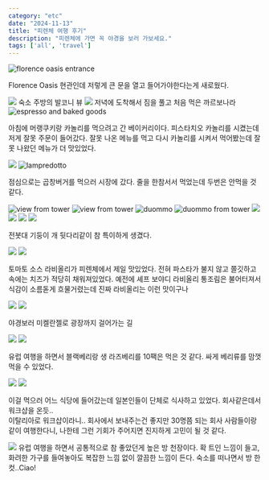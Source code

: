 ```yaml
---
category: "etc"
date: "2024-11-13"
title: "피렌체 여행 후기"
description: "피렌체에 가면 꼭 야경을 보러 가보세요."
tags: ['all', 'travel']
---
```


<img src="https://d28uuyslcox01d.cloudfront.net/travel/italy/florence/entrance.webp" alt="florence oasis entrance" />

Florence Oasis 현관인데 저렇게 큰 문을 열고 들어가야한다는게 새로웠다.

<img src="https://d28uuyslcox01d.cloudfront.net/travel/italy/florence/from_balcony.webp" />
숙소 주방의 발코니 뷰

<img src="https://d28uuyslcox01d.cloudfront.net/travel/italy/florence/carbonara.webp" />
저녁에 도착해서 짐을 풀고 처음 먹은 까르보나라

<img src="https://d28uuyslcox01d.cloudfront.net/travel/italy/florence/bakery.webp" alt="espresso and baked goods" />

아침에 머랭쿠키랑 카놀리를 먹으려고 간 베이커리이다. 피스타치오 카놀리를 시켰는데 저게 잘못 주문이 들어갔다.
잘못 나온 메뉴를 먹고 다시 카놀리를 시켜서 먹어봤는데 잘못 나왔던 메뉴가 더 맛있었다.

<img src="https://d28uuyslcox01d.cloudfront.net/travel/italy/florence/meat.webp" />
<img src="https://d28uuyslcox01d.cloudfront.net/travel/italy/florence/lamprodoto.webp" alt="lampredotto" />

점심으로는 곱창버거를 먹으러 시장에 갔다. 줄을 한참서서 먹었는데 두번은 안먹을 것 같다.

<img src="https://d28uuyslcox01d.cloudfront.net/travel/italy/florence/city.webp" alt="view from tower" />

<img src="https://d28uuyslcox01d.cloudfront.net/travel/italy/florence/city2.webp" alt="view from tower" />


<img src="https://d28uuyslcox01d.cloudfront.net/travel/italy/florence/duomo_roof.webp" alt="duommo" />

<img src="https://d28uuyslcox01d.cloudfront.net/travel/italy/florence/duomo_roof2.webp" alt="duommo from tower" />

<img src="https://d28uuyslcox01d.cloudfront.net/travel/italy/florence/duomo1.webp" />

<img src="https://d28uuyslcox01d.cloudfront.net/travel/italy/florence/arch.webp" />

<img src="https://d28uuyslcox01d.cloudfront.net/travel/italy/florence/night_duomo.webp" />

<img src="https://d28uuyslcox01d.cloudfront.net/travel/italy/florence/lamp.webp" />


전봇대 기둥이 개 뒷다리같이 참 특이하게 생겼다.


<img src="https://d28uuyslcox01d.cloudfront.net/travel/italy/florence/ceiling.webp" />
<img src="https://d28uuyslcox01d.cloudfront.net/travel/italy/florence/lavioli.webp" />

토마토 소스 라비올리가 피렌체에서 제일 맛있었다. 전혀 파스타가 불지 않고 쫄깃하고 속에는 치즈가 적당히 채워져있었다.
예전에 셰프 보야디 라비올리 통조림은 불어터져서 식감이 소름돋게 흐물거렸는데 진짜 라비올리는 이런 맛이구나


<img src="https://d28uuyslcox01d.cloudfront.net/travel/italy/florence/sky.webp" />

<img src="https://d28uuyslcox01d.cloudfront.net/travel/italy/florence/corridor.webp" />

야경보러 미켈란젤로 광장까지 걸어가는 길

<img src="https://d28uuyslcox01d.cloudfront.net/travel/italy/florence/night_view2.webp" />

<img src="https://d28uuyslcox01d.cloudfront.net/travel/italy/florence/berries.webp" />

유럽 여행을 하면서 블랙베리랑 생 라즈베리를 10팩은 먹은 것 같다. 싸게 베리류를 맘껏 먹을 수 있었다.

  <div className="grid grid-cols-1 sm:grid-cols-2 md:grid-cols-3 gap-4">

<img src="https://d28uuyslcox01d.cloudfront.net/travel/italy/florence/pizza.webp" />
<img src="https://d28uuyslcox01d.cloudfront.net/travel/italy/florence/risotto.webp" />
  </div>

이걸 먹으러 어느 식당에 들어갔는데 일본인들이 단체로 식사하고 있었다. 회사같은데서 워크샵을 온듯..<br/>
이탈리아로 워크샵이라니.. 회사에서 보내주는건 좋지만 30명쯤 되는 회사 사람들이랑 같이 여행한다니, 나한테 그런 기회가 주어지면 진지하게 고민이 될 것 같다.

<img src="https://d28uuyslcox01d.cloudfront.net/travel/italy/florence/room.webp" />
유럽 여행을 하면서 공통적으로 참 좋았던게 높은 방 천장이다. 확 트인 느낌이 들고, 화려한 가구를 들여놓아도 복잡한 느낌 없이 깔끔한 느낌이 든다.
숙소를 떠나면서 방 한 컷..Ciao!



